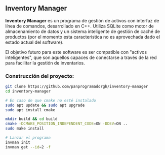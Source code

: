 ## Inventory Manager

**Inventory Manager** es un programa de gestión de activos con interfaz de línea de comandos, desarrollado en C++. Utiliza SQLite como motor de almacenamiento de datos y un sistema inteligente de gestión de caché de productos (por el momento esta caracteristica no es aprovechada dado el estado actual del software).

El objetivo futuro para este software es ser compatible con "activos inteligentes", que son aquellos capaces de conectarse a través de la red para facilitar la gestión de inventarios.

### Construcción del proyecto:

```bash
git clone https://github.com/panprogramadorgh/inventory-manager
cd inventory-manager

# En caso de que cmake no esté instalado
sudo apt update && sudo apt upgrade
sudo apt install cmake

mkdir build && cd build
cmake -DCMAKE_POSITION_INDEPENDENT_CODE=ON -DDEV=ON ..
sudo make install

# Lanzar el programa
invman init
invman get --id=2 -f
```